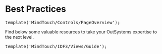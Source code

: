 # Best Practices

<pre class="script">
template('MindTouch/Controls/PageOverview');
</pre>

Find below some valuable resources to take your OutSystems expertise to the next level.

<pre class="script">
template('MindTouch/IDF3/Views/Guide');
</pre>
